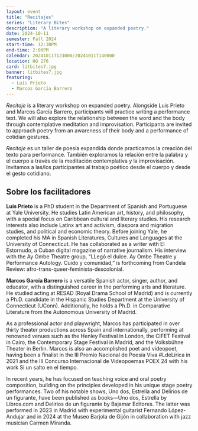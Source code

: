 ```yaml
---
layout: event
title: "Recitajes"
series: "Literary Bites"
description: "A literary workshop on expanded poetry."
date: 2024-10-11
semester: Fall 2024
start-time: 12:30PM
end-time: 2:00PM
calendar: 20241011T123000/20241011T140000
location: HQ 276
card: litbites7.jpg
banner: litbites7.jpg
featuring:
  - Luis Prieto
  - Marcos García Barrero
---
```


_Recitaje_ is a literary workshop on expanded poetry. Alongside Luis Prieto and Marcos García Barrero, participants will practice writing a performance text. We will also explore the relationship between the word and the body through contemplative meditation and improvisation. Participants are invited to approach poetry from an awareness of their body and a performance of cotidian gestures.

_Recitaje_ es un taller de poesía expandida donde practicamos la creación del texto para performance. También exploramos la relación entre la palabra y el cuerpo a través de la meditación contemplativa y la improvisación. Invitamos a las/los participantes al trabajo poético desde el cuerpo y desde el gesto cotidiano.

## Sobre los facilitadores

**Luis Prieto** is a PhD student in the Department of Spanish and Portuguese at Yale University. He studies Latin American art, history, and philosophy, with a special focus on Caribbean cultural and literary studies. His research interests also include Latinx art and activism, diaspora and migration studies, and political and economic theory. Before joining Yale, he completed his MA in Spanish Literatures, Cultures and Languages at the University of Connecticut. He has collaborated as a writer with El Estornudo, a Cuban digital magazine of narrative journalism. His interview with the Ay Ombe Theatre group, “LLegó el dulce. Ay Ombe Theatre y Performance Autology. Cuido y comunidad,” is forthcoming from Candela Review: afro-trans-queer-feminista-descolonial.

**Marcos García Barrero** is a versatile Spanish actor, singer, author, and educator, with a distinguished career in the performing arts and literature. He studied acting at RESAD (Royal Drama School of Madrid) and is currently a Ph.D. candidate in the Hispanic Studies Department at the University of Connecticut (UConn). Additionally, he holds a Ph.D. in Comparative Literature from the Autonomous University of Madrid.

As a professional actor and playwright, Marcos has participated in over thirty theater productions across Spain and internationally, performing at renowned venues such as the Henley Festival in London, the CIFET Festival in Cairo, the Contemporary Stage Festival in Madrid, and the Volksbühne Theater in Berlin. Marcos is also an accomplished poet and videopoet, having been a finalist in the III Premio Nacional de Poesía Viva #LdeLírica in 2021 and the III Concurso Internacional de Videopoemas POEX 24 with his work Si un salto en el tiempo.

In recent years, he has focused on teaching voice and oral poetry composition, building on the principles developed in his unique stage poetry performances. Two of his notable shows, Uno dos, Estrella and Delirios de un figurante, have been published as books—Uno dos, Estrella by Libros.com and Delirios de un figurante by Bajamar Editores. The latter was performed in 2023 in Madrid with experimental guitarist Fernando López-Andujar and in 2024 at the Museo Barjola de Gijón in collaboration with jazz musician Carmen Miranda.
